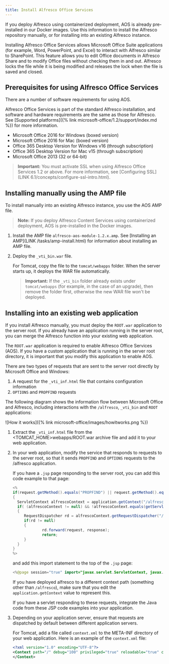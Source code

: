 ```yaml
---
title: Install Alfresco Office Services
---
```

If you deploy Alfresco using containerized deployment, AOS is already pre-installed in our Docker images. Use this information to install the Alfresco repository manually, or for installing into an existing Alfresco instance.

Installing Alfresco Office Services allows Microsoft Office Suite applications (for example, Word, PowerPoint, and Excel) to interact with Alfresco similar to SharePoint. This feature allows you to edit Office documents in Alfresco Share and to modify Office files without checking them in and out. Alfresco locks the file while it is being modified and releases the lock when the file is saved and closed.

## Prerequisites for using Alfresco Office Services

There are a number of software requirements for using AOS.

Alfresco Office Services is part of the standard Alfresco installation, and software and hardware requirements are the same as those for Alfresco. See [Supported platforms]({% link microsoft-office/1.2/support/index.md %}) for more information.

* Microsoft Office 2016 for Windows (boxed version)
* Microsoft Office 2016 for Mac (boxed version)
* Office 365 Desktop Version for Windows v16 (through subscription)
* Office 365 Desktop Version for Mac v15 (through subscription)
* Microsoft Office 2013 (32 or 64-bit)

> **Important:** You must activate SSL when using Alfresco Office Services 1.2 or above. For more information, see [Configuring SSL](LINK 6.1/concepts/configure-ssl-intro.html).

## Installing manually using the AMP file

To install manually into an existing Alfresco instance, you use the AOS AMP file.

> **Note:** If you deploy Alfresco Content Services using containerized deployment, AOS is pre-installed in the Docker images.

1. Install the AMP file `alfresco-aos-module-1.2.x.amp`. See [Installing an AMP](LINK /tasks/amp-install.html) for information about installing an AMP file.

2. Deploy the `_vti_bin.war` file.

    For Tomcat, copy the file to the `tomcat/webapps` folder. When the server starts up, it deploys the WAR file automatically.

    > **Important:** If the `_vti_bin` folder already exists under `tomcat/webapps` (for example, in the case of an upgrade), then remove the folder first, otherwise the new WAR file won't be deployed.

## Installing into an existing web application

If you install Alfresco manually, you must deploy the `ROOT.war` application to the server root. If you already have an application running in the server root, you can merge the Alfresco function into your existing web application.

The `ROOT.war` application is required to enable Alfresco Office Services (AOS). If you have a custom application that is running in the server root directory, it is important that you modify this application to enable AOS.

There are two types of requests that are sent to the server root directly by Microsoft Office and Windows:

1. A request for the `_vti_inf.html` file that contains configuration information
2. `OPTIONS` and `PROPFIND` requests

The following diagram shows the information flow between Microsoft Office and Alfresco, including interactions with the `/alfresco`, `_vti_bin` and `ROOT` applications:

![How it works]({% link microsoft-office/images/howitworks.png %})

1. Extract the `_vti_inf.html` file from the <TOMCAT\_HOME\>webapps/ROOT.war archive file and add it to your web application.

2. In your web application, modify the service that responds to requests to the server root, so that it sends `PROPFIND` and `OPTIONS` requests to the /alfresco application.

    If you have a `.jsp` page responding to the server root, you can add this code example to that page:

    ```java
    <%
    if(request.getMethod().equals("PROPFIND") || request.getMethod().equals("OPTIONS"))
    {
      ServletContext alfrescoContext = application.getContext("/alfresco");
      if( (alfrescoContext != null) && !alfrescoContext.equals(getServletContext()) )
      {
         RequestDispatcher rd = alfrescoContext.getRequestDispatcher("/AosResponder_ServerRoot");
         if(rd != null)
         {
                 rd.forward(request, response);
                 return;
         }
      }
    }
    %>
    ```

    and add this import statement to the top of the `.jsp` page:

    ```java
    <%@page session="true" import="javax.servlet.ServletContext, javax.servlet.RequestDispatcher” %>
    ```

    If you have deployed alfresco to a different context path (something other than `/alfresco`), make sure that you edit the `application.getContext` value to represent this.

    If you have a servlet responding to these requests, integrate the Java code from these JSP code examples into your application.

3. Depending on your application server, ensure that requests are dispatched by default between different application servers.

    For Tomcat, add a file called `context.xml` to the META-INF directory of your web application. Here is an example of the `context.xml` file:

    ``` xml
    <?xml version="1.0" encoding="UTF-8"?>
    <Context path="/" debug="100" privileged="true" reloadable="true" crossContext="true">
    </Context>
    ```
